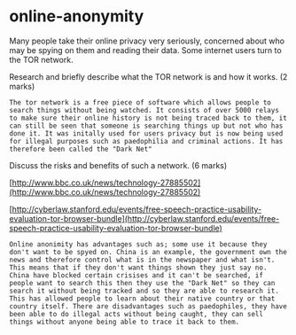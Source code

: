 online-anonymity
================

Many people take their online privacy very seriously, concerned about who may be spying on them and reading their data. Some internet users turn to the TOR network.

Research and briefly describe what the TOR network is and how it works. (2 marks)

```
The tor network is a free piece of software which allows people to search things without being watched. It consists of over 5000 relays to make sure their online history is not being traced back to them, it can still be seen that someone is searching things up but not who has done it. It was initally used for users privacy but is now being used for illegal purposes such as paedophilia and criminal actions. It has therefore been called the "Dark Net"
```

Discuss the risks and benefits of such a network. (6 marks)

[http://www.bbc.co.uk/news/technology-27885502](http://www.bbc.co.uk/news/technology-27885502)

[http://cyberlaw.stanford.edu/events/free-speech-practice-usability-evaluation-tor-browser-bundle](http://cyberlaw.stanford.edu/events/free-speech-practice-usability-evaluation-tor-browser-bundle)


```
Online anonimity has advantages such as; some use it because they don't want to be spyed on. China is an example, the government own the news and therefore control what is in the newspaper and what isn't. This means that if they don't want things shown they just say no. China have blocked certain crisises and it can't be searched, if people want to search this then they use the "Dark Net" so they can search it without being tracked and so they are able to research it. This has allowed people to learn about their native country or that country itself. There are disadvantages such as paedophiles, they have been able to do illegal acts without being caught, they can sell things without anyone being able to trace it back to them.
```
